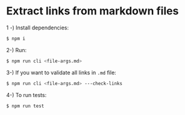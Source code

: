 # Extract links from markdown files

1 -) Install dependencies:
```bash
$ npm i
```

2-) Run:
```bash
$ npm run cli <file-args.md>
```

3-) If you want to validate all links in `.md` file:
```bash
$ npm run cli <file-args.md> ---check-links
```

4-) To run tests:
```bash
$ npm run test
```